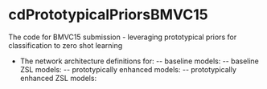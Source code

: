# cdPrototypicalPriorsBMVC15
The code for BMVC15 submission - leveraging prototypical priors for classification to zero shot learning

- The network architecture definitions for:
	-- baseline models:
	-- baseline ZSL models:
	-- prototypically enhanced models:
	-- prototypically enhanced ZSL models:
